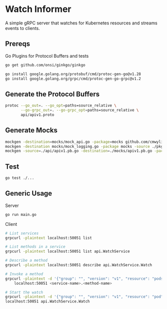 # Watch Informer

A simple gRPC server that watches for Kubernetes resources and streams events to clients.

## Prereqs

Go Plugins for Protocol Buffers and tests

```bash
go get github.com/onsi/ginkgo/ginkgo

go install google.golang.org/protobuf/cmd/protoc-gen-go@v1.28
go install google.golang.org/grpc/cmd/protoc-gen-go-grpc@v1.2
```

## Generate the Protocol Buffers

```bash
protoc --go_out=. --go_opt=paths=source_relative \
       --go-grpc_out=. --go-grpc_opt=paths=source_relative \
       api/apiv1.proto
```

## Generate Mocks

```bash
mockgen -destination=mocks/mock_api.go -package=mocks github.com/cmwylie19/watch-informer/api WatchService_WatchServer
mockgen -destination mocks/mock_logging.go -package mocks -source ./pkg/logging/logging.go
mockgen -source=./api/apiv1.pb.go -destination=./mocks/apiv1.pb.go -package=mocks
```

## Test 

```bash
go test ./...  
```

## Generic Usage  

Server  

```bash
go run main.go
```


Client

```bash
# List services
grpcurl -plaintext localhost:50051 list

# List methods in a service
grpcurl -plaintext localhost:50051 list api.WatchService

# Describe a method
grpcurl -plaintext localhost:50051 describe api.WatchService.Watch

# Invoke a method
grpcurl -plaintext -d '{"group": "", "version": "v1", "resource": "pods", "namespace": "default"}' \
    localhost:50051 <service-name>.<method-name>

# Start the watch 
grpcurl -plaintext -d '{"group": "", "version": "v1", "resource": "pod", "namespace": "default"}' \
localhost:50051 api.WatchService.Watch
```

